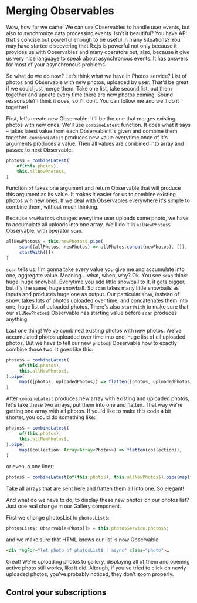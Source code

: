 # Merging Observables
Wow, how far we came! We can use Observables to handle user events, but also to synchronize data processing events. Isn’t it beautiful? You have API that's concise but powerful enough to be useful in many situations? You may have started discovering that Rx.js is powerful not only because it provides us with Observables and many operators but, also, because it give us very nice language to speak about asynchronous events. It has answers for most of your asynchronous problems.

So what do we do now? Let’s think what we have in Photos service? List of photos and Observable with new photos, uploaded by user. That’d be great if we could just merge them. Take one list, take second list, put them together and update every time there are new photos coming. Sound reasonable? I think it does, so I’ll do it. You can follow me and we'll do it together!

First, let's create new Observable. It'll be the one that merges existing photos with new ones. We'll use `combineLatest` function. It does what it says – takes latest value from each Observable it's given and combine them together. `combineLatest` produces new value everytime once of it's arguments produces a value. Then all values are combined into array and passed to next Observable. 

```typescript
photos$ = combineLatest(
    of(this.photos),
    this.allNewPhotos$,
)
```

Function `of` takes one argument and return Observable that will produce this argument as its value. It makes it easier for us to combine existing photos wih new ones. If we deal with Observables everywhere it's simple to combine them, without much thinking.

Because `newPhotos$` changes everytime user uploads some photo, we have to accumulate all uploads into one array. We'll do it in `allNewPhotos$` Observable, with operator `scan`.

```typescript
allNewPhotos$ = this.newPhotos$.pipe(
     scan((allPhotos, newPhotos) => allPhotos.concat(newPhotos), []),
     startWith([]),
)
```

`scan` tells us: I'm gonna take every value you give me and accumulate into one, aggregate value. Meaning… what, when, why? Ok. You see `scan` think: huge, huge snowball. Everytime you add little snowball to it, it gets bigger, but it's the same, huge snowball. So `scan` takes many little snowballs as inputs and produces huge one as output. Our particular `scan`, instead of snow, takes lots of photos uploaded over time, and concatenates them into one, huge list of uploaded photos. There's also `startWith` to make sure that our `allNewPhotos$` Observable has starting value before `scan` produces anything.

Last one thing! We've combined existing photos with new photos. We've accumulated photos uploaded over time into one, huge list of all uploaded photos. But we have to tell our new `photos$` Observable how to exactly combine those two. It goes like this:

```typescript
photos$ = combineLatest(
     of(this.photos),
     this.allNewPhotos$,
).pipe(
     map(([photos, uploadedPhotos]) => flatten([photos, uploadedPhotos])),
)
```

After `combineLatest` produces new array with existing and uploaded photos, let's take these two arrays, put them into one and flatten. That way we're getting one array with all photos. If you'd like to make this code a bit shorter, you could do something like:

```typescript
photos$ = combineLatest(
     of(this.photos),
     this.allNewPhotos$,
).pipe(
     map((collection: Array<Array<Photo>>) => flatten(collection)),
)
```

or even, a one liner:


```typescript
photos$ = combineLatest(of(this.photos), this.allNewPhotos$).pipe(map(flatten))
```

Take all arrays that are sent here and flatten them all into one. So elegant!

And what do we have to do, to display these new photos on our photos list? Just one real change in our Gallery component.

First we change photosList to `photosList$`:

```typescript
photosList$: Observable<Photo[]> = this.photosService.photos$;
```

and we make sure that HTML knows our list is now Observable

```html
<div *ngFor="let photo of photosList$ | async" class="photo">…
```

Great! We're uploading photos to gallery, displaying all of them and opening active photo still works, like it did. Altough, if you've tried to click on newly uploaded photos, you've probably noticed, they don't zoom properly.

## Control your subscriptions

<!-- It's so nice, it'd be a crime not to add some more features! -->


